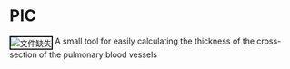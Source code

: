 <h1>PIC</h1><img src="./source/PIC.ico" alt="文件缺失" border = "2px" align="top">
A small tool for easily calculating the thickness of the cross-section of the pulmonary blood vessels
